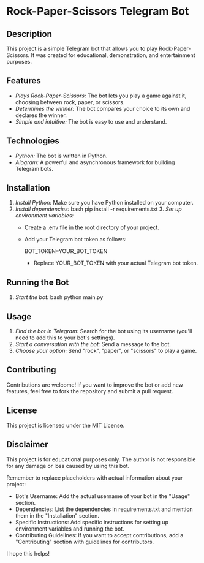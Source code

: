 # Rock-Paper-Scissors Telegram Bot

## Description

This project is a simple Telegram bot that allows you to play Rock-Paper-Scissors. It was created for educational, demonstration, and entertainment purposes.

## Features

* *Plays Rock-Paper-Scissors:* The bot lets you play a game against it, choosing between rock, paper, or scissors.
* *Determines the winner:* The bot compares your choice to its own and declares the winner.
* *Simple and intuitive:* The bot is easy to use and understand.

## Technologies

* *Python:* The bot is written in Python.
* *Aiogram:*  A powerful and asynchronous framework for building Telegram bots.

## Installation

1. *Install Python:* Make sure you have Python installed on your computer.
2. *Install dependencies:* 
   bash
   pip install -r requirements.txt
   3. *Set up environment variables:* 
   - Create a .env file in the root directory of your project.
   - Add your Telegram bot token as follows:
     
     BOT_TOKEN=YOUR_BOT_TOKEN
        - Replace YOUR_BOT_TOKEN with your actual Telegram bot token.

## Running the Bot

1. *Start the bot:*
   bash
   python main.py
   
## Usage

1. *Find the bot in Telegram:* Search for the bot using its username (you'll need to add this to your bot's settings).
2. *Start a conversation with the bot:* Send a message to the bot.
3. *Choose your option:*  Send "rock", "paper", or "scissors" to play a game.

## Contributing

Contributions are welcome!  If you want to improve the bot or add new features, feel free to fork the repository and submit a pull request.

## License

This project is licensed under the MIT License.

## Disclaimer

This project is for educational purposes only. The author is not responsible for any damage or loss caused by using this bot.


Remember to replace placeholders with actual information about your project:

* Bot's Username:  Add the actual username of your bot in the "Usage" section.
* Dependencies:  List the dependencies in requirements.txt and mention them in the "Installation" section.
* Specific Instructions:  Add specific instructions for setting up environment variables and running the bot.
* Contributing Guidelines:  If you want to accept contributions, add a "Contributing" section with guidelines for contributors. 

I hope this helps!

